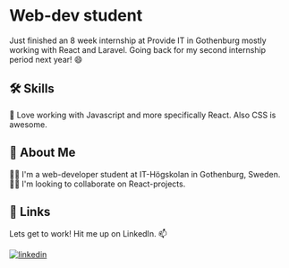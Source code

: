 
# Web-dev student 

Just finished an 8 week internship at Provide IT in Gothenburg mostly working
with React and Laravel.
Going back for my second internship period next year! 😄


## 🛠 Skills
🧠 Love working with Javascript and more
specifically React. Also CSS is awesome.


## 🚀 About Me
👩‍💻 I'm a web-developer student at IT-Högskolan in Gothenburg, Sweden.  
👯‍♀️ I'm looking to collaborate on React-projects.  


## 🔗 Links
Lets get to work! Hit me up on LinkedIn. 📫

[![linkedin](https://img.shields.io/badge/linkedin-0A66C2?style=for-the-badge&logo=linkedin&logoColor=white)](https://www.linkedin.com/in/ludwig-n%C3%B6jd-019029197/)

